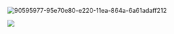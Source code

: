 ![90595977-95e70e80-e220-11ea-864a-6a61adaff212](https://github.com/user-attachments/assets/55412106-e984-4fe1-aa8b-b295a16a16b1)

![](https://github.com/songyang8964/songyang8964/blob/output/github-snake.gif?raw=true)
